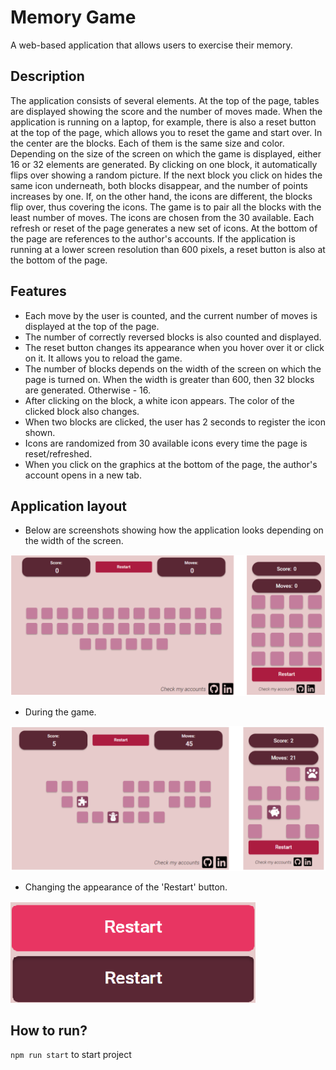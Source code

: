 # Memory Game

A web-based application that allows users to exercise their memory. 

## Description

The application consists of several elements. At the top of the page, tables are displayed showing the score and the number of moves made.  When the application is running on a laptop, for example, there is also a reset button at the top of the page, which allows you to reset the game and start over. In the center are the blocks. Each of them is the same size and color. Depending on the size of the screen on which the game is displayed, either 16 or 32 elements are generated. By clicking on one block, it automatically flips over showing a random picture. If the next block you click on hides the same icon underneath, both blocks disappear, and the number of points increases by one. If, on the other hand, the icons are different, the blocks flip over, thus covering the icons. The game is to pair all the blocks with the least number of moves.
The icons are chosen from the 30 available. Each refresh or reset of the page generates a new set of icons.
At the bottom of the page are references to the author's accounts. If the application is running at a lower screen resolution than 600 pixels, a reset button is also at the bottom of the page.

## Features

* Each move by the user is counted, and the current number of moves is displayed at the top of the page.
* The number of correctly reversed blocks is also counted and displayed.
* The reset button changes its appearance when you hover over it or click on it. It allows you to reload the game.
* The number of blocks depends on the width of the screen on which the page is turned on. When the width is greater than 600, then 32 blocks are generated. Otherwise - 16.
* After clicking on the block, a white icon appears. The color of the clicked block also changes.
* When two blocks are clicked, the user has 2 seconds to register the icon shown.
* Icons are randomized from 30 available icons every time the page is reset/refreshed.
* When you click on the graphics at the bottom of the page, the author's account opens in a new tab.

##  Application layout

* Below are screenshots showing how the application looks depending on the width of the screen.

<img src="./images/start.png">

* During the game.

<img src="images/game.png">

* Changing the appearance of the 'Restart' button.

<img src="images/restart-button.png">

##  How to run?

`npm run start` to start project 